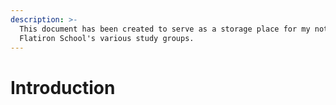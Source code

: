 ```yaml
---
description: >-
  This document has been created to serve as a storage place for my notes from
  Flatiron School's various study groups.
---
```


# Introduction

